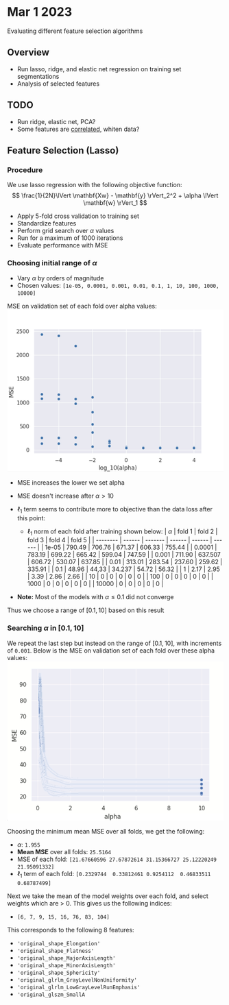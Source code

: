 # Mar 1 2023

Evaluating different feature selection algorithms

## Overview
- Run lasso, ridge, and elastic net regression on training set segmentations
- Analysis of selected features

## TODO
- Run ridge, elastic net, PCA?
- Some features are [correlated](gt_correlation.png), whiten data?
## Feature Selection (Lasso)
### Procedure

We use lasso regression with the following objective function:
$$
\frac{1}{2N}\lVert \mathbf{Xw} - \mathbf{y} \rVert_2^2 + \alpha \lVert \mathbf{w} \rVert_1
$$
- Apply 5-fold cross validation to training set
- Standardize features
- Perform grid search over $\alpha$ values
- Run for a maximum of 1000 iterations
- Evaluate performance with MSE

### Choosing initial range of $\alpha$
- Vary $\alpha$ by orders of magnitude
- Chosen values: `[1e-05, 0.0001, 0.001, 0.01, 0.1, 1, 10, 100, 1000, 10000]`

MSE on validation set of each fold over alpha values:
![](log_alpha.png)
- MSE increases the lower we set alpha
- MSE doesn't increase after $\alpha > 10$ 
- $\ell_1$ term seems to contribute more to objective than the data loss after this point:
  - $\ell_1$ norm of each fold after training shown below:
    | $\alpha$ | fold 1 | fold 2  | fold 3 | fold 4 | fold 5 |
    | -------- | ------ | ------- | ------ | ------ | ------ |
    | 1e-05    | 790.49 | 706.76  | 671.37 | 606.33 | 755.44 |
    | 0.0001   | 783.19 | 699.22  | 665.42 | 599.04 | 747.59 |
    | 0.001    | 711.90 | 637.507 | 606.72 | 530.07 | 637.85 |
    | 0.01     | 313.01 | 283.54  | 237.60 | 259.62 | 335.91 |
    | 0.1      | 48.96  | 44,33   | 34.237 | 54.72  | 56.32  |
    | 1        | 2.17   | 2.95    | 3.39   | 2.86   | 2.66   |
    | 10       | 0      | 0       | 0      | 0      | 0      |
    | 100      | 0      | 0       | 0      | 0      | 0      |
    | 1000     | 0      | 0       | 0      | 0      | 0      |
    | 10000    | 0      | 0       | 0      | 0      | 0      |

- **Note:** Most of the models with $\alpha \leq 0.1$ did not converge

Thus we choose a range of $[0.1, 10]$ based on this result

### Searching $\alpha$ in $[0.1, 10]$
We repeat the last step but instead on the range of $[0.1, 10]$, with increments of `0.001`. Below is the MSE on validation set of each fold over these alpha values:
![](alpha_0.1-10.png)

Choosing the minimum mean MSE over all folds, we get the following:
- $\alpha$: `1.955`
- **Mean MSE** over all folds: `25.5164`
- MSE of each fold: `[21.67660596 27.67872614 31.15366727 25.12220249 21.95091332]`
- $\ell_1$ term of each fold: `[0.2329744  0.33812461 0.9254112  0.46833511 0.68787499]`

Next we take the mean of the model weights over each fold, and select weights which are > 0. This gives us the following indices:
- `[6, 7, 9, 15, 16, 76, 83, 104]`

This corresponds to the following 8 features:
- `'original_shape_Elongation'` 
- `'original_shape_Flatness'` 
- `'original_shape_MajorAxisLength'`
- `'original_shape_MinorAxisLength'` 
- `'original_shape_Sphericity'` 
- `'original_glrlm_GrayLevelNonUniformity'` 
- `'original_glrlm_LowGrayLevelRunEmphasis'`
- `'original_glszm_SmallA`